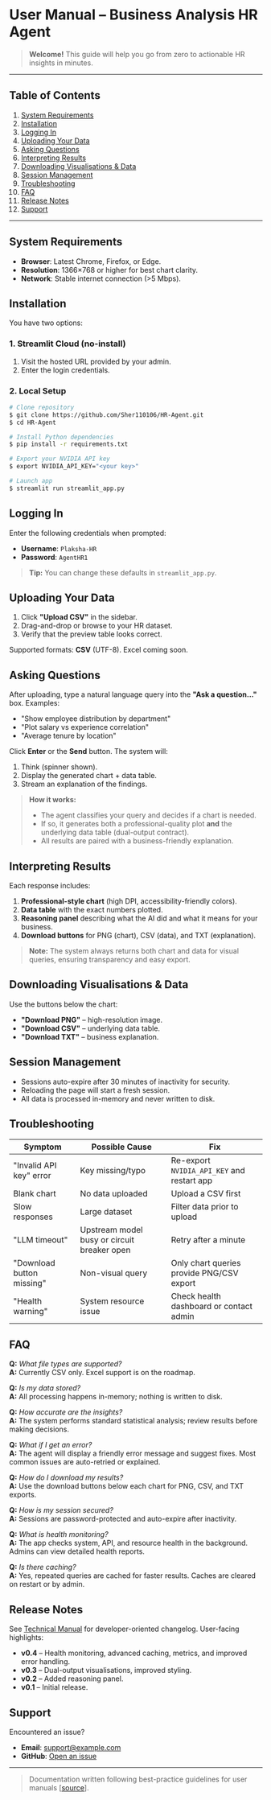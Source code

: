 # User Manual – Business Analysis HR Agent

> **Welcome!** This guide will help you go from zero to actionable HR insights in minutes.

---

## Table of Contents
1. [System Requirements](#system-requirements)
2. [Installation](#installation)
3. [Logging In](#logging-in)
4. [Uploading Your Data](#uploading-your-data)
5. [Asking Questions](#asking-questions)
6. [Interpreting Results](#interpreting-results)
7. [Downloading Visualisations & Data](#downloading-visualisations--data)
8. [Session Management](#session-management)
9. [Troubleshooting](#troubleshooting)
10. [FAQ](#faq)
11. [Release Notes](#release-notes)
12. [Support](#support)

---

## System Requirements
* **Browser**: Latest Chrome, Firefox, or Edge.
* **Resolution**: 1366×768 or higher for best chart clarity.
* **Network**: Stable internet connection (>5 Mbps).

## Installation
You have two options:

### 1. Streamlit Cloud (no-install)
1. Visit the hosted URL provided by your admin.
2. Enter the login credentials.

### 2. Local Setup
```bash
# Clone repository
$ git clone https://github.com/Sher110106/HR-Agent.git
$ cd HR-Agent

# Install Python dependencies
$ pip install -r requirements.txt

# Export your NVIDIA API key
$ export NVIDIA_API_KEY="<your key>"

# Launch app
$ streamlit run streamlit_app.py
```

## Logging In
Enter the following credentials when prompted:
- **Username**: `Plaksha-HR`
- **Password**: `AgentHR1`

> **Tip:** You can change these defaults in `streamlit_app.py`.

## Uploading Your Data
1. Click **"Upload CSV"** in the sidebar.
2. Drag-and-drop or browse to your HR dataset.
3. Verify that the preview table looks correct.

Supported formats: **CSV** (UTF-8). Excel coming soon.

## Asking Questions
After uploading, type a natural language query into the **"Ask a question..."** box. Examples:
* "Show employee distribution by department"
* "Plot salary vs experience correlation"
* "Average tenure by location"

Click **Enter** or the **Send** button. The system will:
1. Think (spinner shown).
2. Display the generated chart + data table.
3. Stream an explanation of the findings.

> **How it works:**
> - The agent classifies your query and decides if a chart is needed.
> - If so, it generates both a professional-quality plot **and** the underlying data table (dual-output contract).
> - All results are paired with a business-friendly explanation.

## Interpreting Results
Each response includes:
1. **Professional-style chart** (high DPI, accessibility-friendly colors).
2. **Data table** with the exact numbers plotted.
3. **Reasoning panel** describing what the AI did and what it means for your business.
4. **Download buttons** for PNG (chart), CSV (data), and TXT (explanation).

> **Note:** The system always returns both chart and data for visual queries, ensuring transparency and easy export.

## Downloading Visualisations & Data
Use the buttons below the chart:
* **"Download PNG"** – high-resolution image.
* **"Download CSV"** – underlying data table.
* **"Download TXT"** – business explanation.

## Session Management
- Sessions auto-expire after 30 minutes of inactivity for security.
- Reloading the page will start a fresh session.
- All data is processed in-memory and never written to disk.

## Troubleshooting
| Symptom | Possible Cause | Fix |
|---------|----------------|-----|
| "Invalid API key" error | Key missing/typo | Re-export `NVIDIA_API_KEY` and restart app |
| Blank chart | No data uploaded | Upload a CSV first |
| Slow responses | Large dataset | Filter data prior to upload |
| "LLM timeout" | Upstream model busy or circuit breaker open | Retry after a minute |
| "Download button missing" | Non-visual query | Only chart queries provide PNG/CSV export |
| "Health warning" | System resource issue | Check health dashboard or contact admin |

## FAQ
**Q:** *What file types are supported?*  
**A:** Currently CSV only. Excel support is on the roadmap.

**Q:** *Is my data stored?*  
**A:** All processing happens in-memory; nothing is written to disk.

**Q:** *How accurate are the insights?*  
**A:** The system performs standard statistical analysis; review results before making decisions.

**Q:** *What if I get an error?*  
**A:** The agent will display a friendly error message and suggest fixes. Most common issues are auto-retried or explained.

**Q:** *How do I download my results?*  
**A:** Use the download buttons below each chart for PNG, CSV, and TXT exports.

**Q:** *How is my session secured?*  
**A:** Sessions are password-protected and auto-expire after inactivity.

**Q:** *What is health monitoring?*  
**A:** The app checks system, API, and resource health in the background. Admins can view detailed health reports.

**Q:** *Is there caching?*  
**A:** Yes, repeated queries are cached for faster results. Caches are cleared on restart or by admin.

## Release Notes
See [Technical Manual](Technical.md#release-notes) for developer-oriented changelog. User-facing highlights:
* **v0.4** – Health monitoring, advanced caching, metrics, and improved error handling.
* **v0.3** – Dual-output visualisations, improved styling.
* **v0.2** – Added reasoning panel.
* **v0.1** – Initial release.

## Support
Encountered an issue?  
* **Email**: support@example.com  
* **GitHub**: [Open an issue](https://github.com/Sher110106/HR-Agent/issues)  

---
> Documentation written following best-practice guidelines for user manuals [[source](https://document360.com/blog/technical-manual/)].

